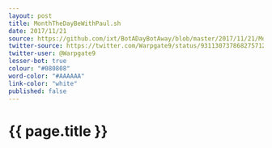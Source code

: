```yaml
---
layout: post
title: MonthTheDayBeWithPaul.sh
date: 2017/11/21
source: https://github.com/ixt/BotADayBotAway/blob/master/2017/11/21/MonthTheDayBeWithPaul.sh
twitter-source: https://twitter.com/Warpgate9/status/931130737868275712
twitter-user: @Warpgate9
lesser-bot: true
colour: "#080808"
word-color: "#AAAAAA"
link-color: "white"
published: false
---
```

# {{ page.title }} 
